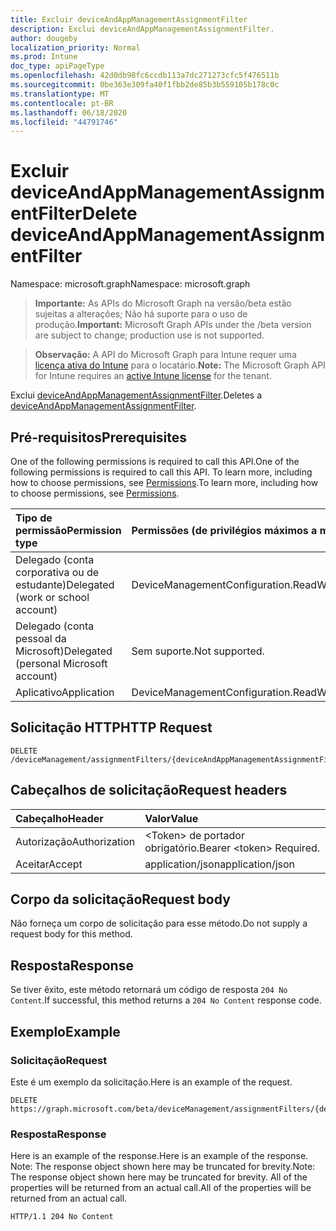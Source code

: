 ```yaml
---
title: Excluir deviceAndAppManagementAssignmentFilter
description: Exclui deviceAndAppManagementAssignmentFilter.
author: dougeby
localization_priority: Normal
ms.prod: Intune
doc_type: apiPageType
ms.openlocfilehash: 42d0db98fc6ccdb113a7dc271273cfc5f476511b
ms.sourcegitcommit: 0be363e309fa40f1fbb2de85b3b559105b178c0c
ms.translationtype: MT
ms.contentlocale: pt-BR
ms.lasthandoff: 06/18/2020
ms.locfileid: "44791746"
---
```

# <a name="delete-deviceandappmanagementassignmentfilter"></a><span data-ttu-id="8e4c1-103">Excluir deviceAndAppManagementAssignmentFilter</span><span class="sxs-lookup"><span data-stu-id="8e4c1-103">Delete deviceAndAppManagementAssignmentFilter</span></span>

<span data-ttu-id="8e4c1-104">Namespace: microsoft.graph</span><span class="sxs-lookup"><span data-stu-id="8e4c1-104">Namespace: microsoft.graph</span></span>

> <span data-ttu-id="8e4c1-105">**Importante:** As APIs do Microsoft Graph na versão/beta estão sujeitas a alterações; Não há suporte para o uso de produção.</span><span class="sxs-lookup"><span data-stu-id="8e4c1-105">**Important:** Microsoft Graph APIs under the /beta version are subject to change; production use is not supported.</span></span>

> <span data-ttu-id="8e4c1-106">**Observação:** A API do Microsoft Graph para Intune requer uma [licença ativa do Intune](https://go.microsoft.com/fwlink/?linkid=839381) para o locatário.</span><span class="sxs-lookup"><span data-stu-id="8e4c1-106">**Note:** The Microsoft Graph API for Intune requires an [active Intune license](https://go.microsoft.com/fwlink/?linkid=839381) for the tenant.</span></span>

<span data-ttu-id="8e4c1-107">Exclui [deviceAndAppManagementAssignmentFilter](../resources/intune-policyset-deviceandappmanagementassignmentfilter.md).</span><span class="sxs-lookup"><span data-stu-id="8e4c1-107">Deletes a [deviceAndAppManagementAssignmentFilter](../resources/intune-policyset-deviceandappmanagementassignmentfilter.md).</span></span>

## <a name="prerequisites"></a><span data-ttu-id="8e4c1-108">Pré-requisitos</span><span class="sxs-lookup"><span data-stu-id="8e4c1-108">Prerequisites</span></span>
<span data-ttu-id="8e4c1-109">One of the following permissions is required to call this API.</span><span class="sxs-lookup"><span data-stu-id="8e4c1-109">One of the following permissions is required to call this API.</span></span> <span data-ttu-id="8e4c1-110">To learn more, including how to choose permissions, see [Permissions](/graph/permissions-reference).</span><span class="sxs-lookup"><span data-stu-id="8e4c1-110">To learn more, including how to choose permissions, see [Permissions](/graph/permissions-reference).</span></span>

|<span data-ttu-id="8e4c1-111">Tipo de permissão</span><span class="sxs-lookup"><span data-stu-id="8e4c1-111">Permission type</span></span>|<span data-ttu-id="8e4c1-112">Permissões (de privilégios máximos a mínimos)</span><span class="sxs-lookup"><span data-stu-id="8e4c1-112">Permissions (from most to least privileged)</span></span>|
|:---|:---|
|<span data-ttu-id="8e4c1-113">Delegado (conta corporativa ou de estudante)</span><span class="sxs-lookup"><span data-stu-id="8e4c1-113">Delegated (work or school account)</span></span>|<span data-ttu-id="8e4c1-114">DeviceManagementConfiguration.ReadWrite.All</span><span class="sxs-lookup"><span data-stu-id="8e4c1-114">DeviceManagementConfiguration.ReadWrite.All</span></span>|
|<span data-ttu-id="8e4c1-115">Delegado (conta pessoal da Microsoft)</span><span class="sxs-lookup"><span data-stu-id="8e4c1-115">Delegated (personal Microsoft account)</span></span>|<span data-ttu-id="8e4c1-116">Sem suporte.</span><span class="sxs-lookup"><span data-stu-id="8e4c1-116">Not supported.</span></span>|
|<span data-ttu-id="8e4c1-117">Aplicativo</span><span class="sxs-lookup"><span data-stu-id="8e4c1-117">Application</span></span>|<span data-ttu-id="8e4c1-118">DeviceManagementConfiguration.ReadWrite.All</span><span class="sxs-lookup"><span data-stu-id="8e4c1-118">DeviceManagementConfiguration.ReadWrite.All</span></span>|

## <a name="http-request"></a><span data-ttu-id="8e4c1-119">Solicitação HTTP</span><span class="sxs-lookup"><span data-stu-id="8e4c1-119">HTTP Request</span></span>
<!-- {
  "blockType": "ignored"
}
-->
``` http
DELETE /deviceManagement/assignmentFilters/{deviceAndAppManagementAssignmentFilterId}
```

## <a name="request-headers"></a><span data-ttu-id="8e4c1-120">Cabeçalhos de solicitação</span><span class="sxs-lookup"><span data-stu-id="8e4c1-120">Request headers</span></span>
|<span data-ttu-id="8e4c1-121">Cabeçalho</span><span class="sxs-lookup"><span data-stu-id="8e4c1-121">Header</span></span>|<span data-ttu-id="8e4c1-122">Valor</span><span class="sxs-lookup"><span data-stu-id="8e4c1-122">Value</span></span>|
|:---|:---|
|<span data-ttu-id="8e4c1-123">Autorização</span><span class="sxs-lookup"><span data-stu-id="8e4c1-123">Authorization</span></span>|<span data-ttu-id="8e4c1-124">&lt;Token&gt; de portador obrigatório.</span><span class="sxs-lookup"><span data-stu-id="8e4c1-124">Bearer &lt;token&gt; Required.</span></span>|
|<span data-ttu-id="8e4c1-125">Aceitar</span><span class="sxs-lookup"><span data-stu-id="8e4c1-125">Accept</span></span>|<span data-ttu-id="8e4c1-126">application/json</span><span class="sxs-lookup"><span data-stu-id="8e4c1-126">application/json</span></span>|

## <a name="request-body"></a><span data-ttu-id="8e4c1-127">Corpo da solicitação</span><span class="sxs-lookup"><span data-stu-id="8e4c1-127">Request body</span></span>
<span data-ttu-id="8e4c1-128">Não forneça um corpo de solicitação para esse método.</span><span class="sxs-lookup"><span data-stu-id="8e4c1-128">Do not supply a request body for this method.</span></span>

## <a name="response"></a><span data-ttu-id="8e4c1-129">Resposta</span><span class="sxs-lookup"><span data-stu-id="8e4c1-129">Response</span></span>
<span data-ttu-id="8e4c1-130">Se tiver êxito, este método retornará um código de resposta `204 No Content`.</span><span class="sxs-lookup"><span data-stu-id="8e4c1-130">If successful, this method returns a `204 No Content` response code.</span></span>

## <a name="example"></a><span data-ttu-id="8e4c1-131">Exemplo</span><span class="sxs-lookup"><span data-stu-id="8e4c1-131">Example</span></span>

### <a name="request"></a><span data-ttu-id="8e4c1-132">Solicitação</span><span class="sxs-lookup"><span data-stu-id="8e4c1-132">Request</span></span>
<span data-ttu-id="8e4c1-133">Este é um exemplo da solicitação.</span><span class="sxs-lookup"><span data-stu-id="8e4c1-133">Here is an example of the request.</span></span>
``` http
DELETE https://graph.microsoft.com/beta/deviceManagement/assignmentFilters/{deviceAndAppManagementAssignmentFilterId}
```

### <a name="response"></a><span data-ttu-id="8e4c1-134">Resposta</span><span class="sxs-lookup"><span data-stu-id="8e4c1-134">Response</span></span>
<span data-ttu-id="8e4c1-135">Here is an example of the response.</span><span class="sxs-lookup"><span data-stu-id="8e4c1-135">Here is an example of the response.</span></span> <span data-ttu-id="8e4c1-136">Note: The response object shown here may be truncated for brevity.</span><span class="sxs-lookup"><span data-stu-id="8e4c1-136">Note: The response object shown here may be truncated for brevity.</span></span> <span data-ttu-id="8e4c1-137">All of the properties will be returned from an actual call.</span><span class="sxs-lookup"><span data-stu-id="8e4c1-137">All of the properties will be returned from an actual call.</span></span>
``` http
HTTP/1.1 204 No Content
```



